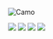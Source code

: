 ![Camo](https://hits.sh/ZPIIDR/ZPIIDR.svg?label=Camo&color=brightgreen&style=flat-square)

![](https://files.catbox.moe/x675eg.png)
![](https://files.catbox.moe/qyzvz8.png)
![](https://files.catbox.moe/3f1t4y.png)
![](https://files.catbox.moe/kqavti.jpeg)
